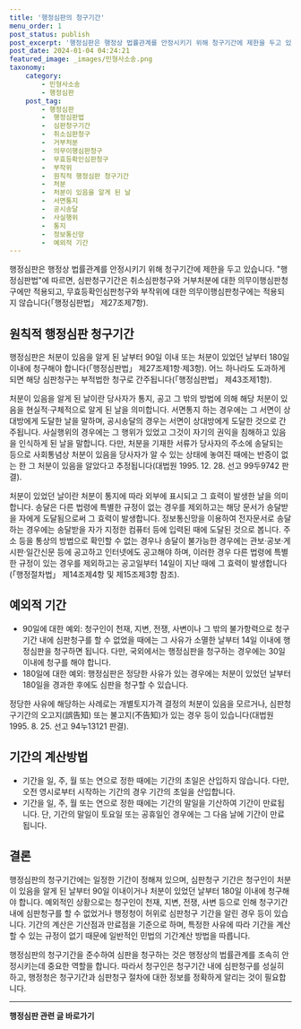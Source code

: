 ```yaml
---
title: '행정심판의 청구기간'
menu_order: 1
post_status: publish
post_excerpt: '행정심판은 행정상 법률관계를 안정시키기 위해 청구기간에 제한을 두고 있습니다.  행정심판법 에 따르면, 심판청구기간은 취소심판청구와 거부처분에 대한 의무이행심판청구에만 적용되고, 무효등확인심판청구와 부작위에 대한 의무이행심판청구에는 적용되지 않습니다  행정심판법  제27조제7항 .'
post_date: 2024-01-04 04:24:21
featured_image: _images/민형사소송.png
taxonomy:
    category:
        - 민형사소송
        - 행정심판
    post_tag:
        - 행정심판
        -  행정심판법
        -  심판청구기간
        -  취소심판청구
        -  거부처분
        -  의무이행심판청구
        -  무효등확인심판청구
        -  부작위
        -  원칙적 행정심판 청구기간
        -  처분
        -  처분이 있음을 알게 된 날
        -  서면통지
        -  공시송달
        -  사실행위
        -  통지
        -  정보통신망
        -  예외적 기간
---
```



행정심판은 행정상 법률관계를 안정시키기 위해 청구기간에 제한을 두고 있습니다. "행정심판법"에 따르면, 심판청구기간은 취소심판청구와 거부처분에 대한 의무이행심판청구에만 적용되고, 무효등확인심판청구와 부작위에 대한 의무이행심판청구에는 적용되지 않습니다(「행정심판법」 제27조제7항).

## 원칙적 행정심판 청구기간

행정심판은 처분이 있음을 알게 된 날부터 90일 이내 또는 처분이 있었던 날부터 180일 이내에 청구해야 합니다(「행정심판법」 제27조제1항·제3항). 어느 하나라도 도과하게 되면 해당 심판청구는 부적법한 청구로 간주됩니다(「행정심판법」 제43조제1항).

처분이 있음을 알게 된 날이란 당사자가 통지, 공고 그 밖의 방법에 의해 해당 처분이 있음을 현실적·구체적으로 알게 된 날을 의미합니다. 서면통지 하는 경우에는 그 서면이 상대방에게 도달한 날을 말하며, 공시송달의 경우는 서면이 상대방에게 도달한 것으로 간주됩니다. 사실행위의 경우에는 그 행위가 있었고 그것이 자기의 권익을 침해하고 있음을 인식하게 된 날을 말합니다. 다만, 처분을 기재한 서류가 당사자의 주소에 송달되는 등으로 사회통념상 처분이 있음을 당사자가 알 수 있는 상태에 놓여진 때에는 반증이 없는 한 그 처분이 있음을 알았다고 추정됩니다(대법원 1995. 12. 28. 선고 99두9742 판결).

처분이 있었던 날이란 처분이 통지에 따라 외부에 표시되고 그 효력이 발생한 날을 의미합니다. 송달은 다른 법령에 특별한 규정이 없는 경우를 제외하고는 해당 문서가 송달받을 자에게 도달됨으로써 그 효력이 발생합니다. 정보통신망을 이용하여 전자문서로 송달하는 경우에는 송달받을 자가 지정한 컴퓨터 등에 입력된 때에 도달된 것으로 봅니다. 주소 등을 통상의 방법으로 확인할 수 없는 경우나 송달이 불가능한 경우에는 관보·공보·게시판·일간신문 등에 공고하고 인터넷에도 공고해야 하며, 이러한 경우 다른 법령에 특별한 규정이 있는 경우를 제외하고는 공고일부터 14일이 지난 때에 그 효력이 발생합니다(「행정절차법」 제14조제4항 및 제15조제3항 참조).

## 예외적 기간
- 90일에 대한 예외: 청구인이 천재, 지변, 전쟁, 사변이나 그 밖의 불가항력으로 청구기간 내에 심판청구를 할 수 없었을 때에는 그 사유가 소멸한 날부터 14일 이내에 행정심판을 청구하면 됩니다. 다만, 국외에서는 행정심판을 청구하는 경우에는 30일 이내에 청구를 해야 합니다.
- 180일에 대한 예외: 행정심판은 정당한 사유가 있는 경우에는 처분이 있었던 날부터 180일을 경과한 후에도 심판을 청구할 수 있습니다.

정당한 사유에 해당하는 사례로는 개별토지가격 결정의 처분이 있음을 모르거나, 심판청구기간의 오고지(誤告知) 또는 불고지(不告知)가 있는 경우 등이 있습니다(대법원 1995. 8. 25. 선고 94누13121 판결).

## 기간의 계산방법
- 기간을 일, 주, 월 또는 연으로 정한 때에는 기간의 초일은 산입하지 않습니다. 다만, 오전 영시로부터 시작하는 기간의 경우 기간의 초일을 산입합니다.
- 기간을 일, 주, 월 또는 연으로 정한 때에는 기간의 말일을 기산하여 기간이 만료됩니다. 단, 기간의 말일이 토요일 또는 공휴일인 경우에는 그 다음 날에 기간이 만료됩니다.

## 결론
행정심판의 청구기간에는 일정한 기간이 정해져 있으며, 심판청구 기간은 청구인이 처분이 있음을 알게 된 날부터 90일 이내이거나 처분이 있었던 날부터 180일 이내에 청구해야 합니다. 예외적인 상황으로는 청구인이 천재, 지변, 전쟁, 사변 등으로 인해 청구기간 내에 심판청구를 할 수 없었거나 행정청이 허위로 심판청구 기간을 알린 경우 등이 있습니다. 기간의 계산은 기산점과 만료점을 기준으로 하며, 특정한 사유에 따라 기간을 계산할 수 있는 규정이 없기 때문에 일반적인 민법의 기간계산 방법을 따릅니다.

행정심판의 청구기간을 준수하여 심판을 청구하는 것은 행정상의 법률관계를 조속히 안정시키는데 중요한 역할을 합니다. 따라서 청구인은 청구기간 내에 심판청구를 성실히 하고, 행정청은 청구기간과 심판청구 절차에 대한 정보를 정확하게 알리는 것이 필요합니다.
<!-- wp:separator -->
<hr class="wp-block-separator has-alpha-channel-opacity"/>
<!-- /wp:separator -->

<!-- wp:group {"backgroundColor":"base","layout":{"type":"constrained"}} -->
<div class="wp-block-group has-base-background-color has-background"><!-- wp:paragraph {"align":"center","fontSize":"medium"} -->
<p class="has-text-align-center has-large-font-size"><strong>행정심판 관련 글 바로가기</strong></p>
<!-- /wp:paragraph -->


<!-- wp:latest-posts
{"categories":[{"id":15531,"count":19,"description":"","link":"https://uknowlaw.com/category/%ed%96%89%ec%a0%95%ec%8b%ac%ed%8c%90/","name":"행정심판","slug":"행정심판","taxonomy":"category","parent":0,"meta":[],"_links":{"self":[{"href":"https://uknowlaw.com/wp-json/wp/v2/categories/15531"}],"collection":[{"href":"https://uknowlaw.com/wp-json/wp/v2/categories"}],"about":[{"href":"https://uknowlaw.com/wp-json/wp/v2/taxonomies/category"}],"wp:post_type":[{"href":"https://uknowlaw.com/wp-json/wp/v2/posts?categories=15531"}],"curies":[{"name":"wp","href":"https://api.w.org/{rel}","templated":true}]}}],"postsToShow":100,"excerptLength":28,"postLayout":"grid","columns":2,"featuredImageAlign":"left","featuredImageSizeSlug":"large","fontSize":"small"} /--></div>
<!-- /wp:group -->
